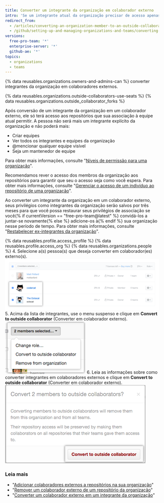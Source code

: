 ```yaml
---
title: Converter um integrante da organização em colaborador externo
intro: 'Se um integrante atual da organização precisar de acesso apenas a determinados repositórios, como consultores ou funcionários temporários, você poderá convertê-lo em um *colaborador externo*.'
redirect_from:
  - /articles/converting-an-organization-member-to-an-outside-collaborator
  - /github/setting-up-and-managing-organizations-and-teams/converting-an-organization-member-to-an-outside-collaborator
versions:
  free-pro-team: '*'
  enterprise-server: '*'
  github-ae: '*'
topics:
  - organizations
  - teams
---
```

{% data reusables.organizations.owners-and-admins-can %} converter integrantes da organização em colaboradores externos.

{% data reusables.organizations.outside-collaborators-use-seats %} {% data reusables.organizations.outside_collaborator_forks %}

Após conversão de um integrante da organização em um colaborador externo, ele só terá acesso aos repositórios que sua associação à equipe atual permitir. A pessoa não será mais um integrante explícito da organização e não poderá mais:

- Criar equipes
- Ver todos os integrantes e equipes da organização
- @mencionar qualquer equipe visível
- Seja um mantenedor de equipe

Para obter mais informações, consulte "[Níveis de permissão para uma organização](/github/setting-up-and-managing-organizations-and-teams/permission-levels-for-an-organization)".

Recomendamos rever o acesso dos membros da organização aos repositórios para garantir que seu o acesso seja como você espera. Para obter mais informações, consulte "[Gerenciar o acesso de um indivíduo ao repositório de uma organização](/articles/managing-an-individual-s-access-to-an-organization-repository)".

Ao converter um integrante da organização em um colaborador externo, seus privilégios como integrantes da organização serão salvos por três meses para que você possa restaurar seus privilégios de associação se você{% if currentVersion == "free-pro-team@latest" %} convidá-los a juntar-se novamente{% else %} adicione-os à{% endif %} sua organização nesse período de tempo. Para obter mais informações, consulte "[Restabelecer ex-integrantes da organização](/articles/reinstating-a-former-member-of-your-organization)".

{% data reusables.profile.access_profile %}
{% data reusables.profile.access_org %}
{% data reusables.organizations.people %}
4. Selecione a(s) pessoa(s) que deseja converter em colaborador(es) externo(s). ![Lista de integrantes com dois integrantes selecionados](/assets/images/help/teams/list-of-members-selected-bulk.png)
5. Acima da lista de integrantes, use o menu suspenso e clique em **Convert to outside collaborator** (Converter em colaborador externo). ![Menu suspenso com opção para converter integrantes em colaboradores externos](/assets/images/help/teams/user-bulk-management-options.png)
6. Leia as informações sobre como converter integrantes em colaboradores externos e clique em **Convert to outside collaborator** (Converter em colaborador externo). ![Informações sobre permissões de colaboradores externos e botão Convert to outside collaborators (Converter em colaboradores externos)](/assets/images/help/teams/confirm-outside-collaborator-bulk.png)

### Leia mais

- "[Adicionar colaboradores externos a repositórios na sua organização](/articles/adding-outside-collaborators-to-repositories-in-your-organization)"
- "[Remover um colaborador externo de um repositório da organização](/articles/removing-an-outside-collaborator-from-an-organization-repository)"
- "[Converter um colaborador externo em um integrante da organização](/articles/converting-an-outside-collaborator-to-an-organization-member)"
